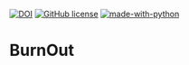 [![DOI](https://www.zenodo.org/badge/419132821.svg)](https://www.zenodo.org/badge/latestdoi/419132821)
[![GitHub license](https://img.shields.io/github/license/Naereen/StrapDown.js.svg)](https://github.com/Naereen/StrapDown.js/blob/master/LICENSE)
[![made-with-python](https://img.shields.io/badge/Made%20with-Python-1f425f.svg)](https://www.python.org/)


# BurnOut

